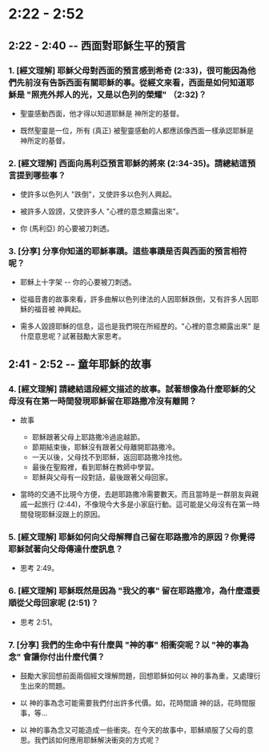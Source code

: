 # 2:22 - 2:52 

## 2:22 - 2:40 -- 西面對耶穌生平的預言

### 1. [經文理解] 耶穌父母對西面的預言感到希奇 (2:33)，很可能因為他們先前沒有告訴西面有關耶穌的事。從經文來看，西面是如何知道耶穌是 "照亮外邦人的光，又是以色列的榮耀" （2:32)？

* 聖靈感動西面，他才得以知道耶穌是 神所定的基督。

* 既然聖靈是一位，所有 (真正) 被聖靈感動的人都應該像西面一樣承認耶穌是 神所定的基督。

### 2. [經文理解] 西面向馬利亞預言耶穌的將來 (2:34-35)。請總結這預言提到哪些事？

* 使許多以色列人 "跌倒"，又使許多以色列人興起。

* 被許多人毀謗，又使許多人 "心裡的意念顯露出來"。

* 你 (馬利亞) 的心要被刀刺透。

### 3. [分享] 分享你知道的耶穌事蹟。這些事蹟是否與西面的預言相符呢？

* 耶穌上十字架 -- 你的心要被刀刺透。

* 從福音書的故事來看，許多曲解以色列律法的人因耶穌跌倒，又有許多人因耶穌的福音被 神興起。

* 需多人毀謗耶穌的信息，這也是我們現在所經歷的。"心裡的意念顯露出來" 是什麼意思呢？試著鼓勵大家思考。

## 2:41 - 2:52 -- 童年耶穌的故事

### 4. [經文理解] 請總結這段經文描述的故事。試著想像為什麼耶穌的父母沒有在第一時間發現耶穌留在耶路撒冷沒有離開？

* 故事
    - 耶穌跟著父母上耶路撒冷過逾越節。
    - 節期結束後，耶穌沒有跟著父母離開耶路撒冷。
    - 一天以後，父母找不到耶穌，返回耶路撒冷找他。
    - 最後在聖殿裡，看到耶穌在教師中學習。
    - 耶穌與父母有一段對話，最後跟著父母回家。

* 當時的交通不比現今方便，去趟耶路撒冷需要數天。而且當時是一群朋友與親戚一起旅行 (2:44)，不像現今大多是小家庭行動。這可能是父母沒有在第一時間發現耶穌沒跟上的原因。

### 5. [經文理解] 耶穌如何向父母解釋自己留在耶路撒冷的原因？你覺得耶穌試著向父母傳達什麼訊息？

* 思考 2:49。

### 6. [經文理解] 耶穌既然是因為 "我父的事" 留在耶路撒冷，為什麼還要順從父母回家呢 (2:51)？

* 思考 2:51。

### 7. [分享] 我們的生命中有什麼與 "神的事" 相衝突呢？以 "神的事為念" 會讓你付出什麼代價？

* 鼓勵大家回想前面兩個經文理解問題，回想耶穌如何以 神的事為重，又處理衍生出來的問題。

* 以 神的事為念可能需要我們付出許多代價。如，花時間讀 神的話，花時間服事，等... 

* 以 神的事為念又可能造成一些衝突。在今天的故事中，耶穌順服了父母的意思。我們該如何應用耶穌解決衝突的方式呢？
